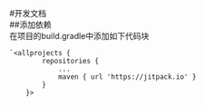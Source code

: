 #开发文档  
##添加依赖  
在项目的build.gradle中添加如下代码块  
```
`<allprojects {
		repositories {
			...
			maven { url 'https://jitpack.io' }
		}
	}>
  ```
